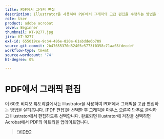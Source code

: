 ```yaml
---
title: PDF에서 그래픽 편집
description: Illustrator을 사용하여 PDF에서 그래픽의 고급 편집을 수행하는 방법을 살펴봅니다
role: User
product: adobe acrobat
level: Beginner
thumbnail: KT-9277.jpg
jira: KT-9277
exl-id: 655019ce-9cb4-486e-820e-61abdde6b789
source-git-commit: 2b47655370d52405e5773f0358c71aa65fdecdef
workflow-type: tm+mt
source-wordcount: '74'
ht-degree: 0%

---
```


# PDF에서 그래픽 편집

이 60초 비디오 튜토리얼에서는 Illustrator을 사용하여 PDF에서 그래픽을 고급 편집하는 방법을 살펴봅니다. [PDF 편집]을 선택한 후 그래픽을 마우스 오른쪽 단추로 클릭하고 Illustrator에서 편집하도록 선택합니다. 완료되면 Illustrator에 저장을 선택하면 Acrobat에서 PDF의 아트웍을 업데이트합니다.

>[!VIDEO](https://video.tv.adobe.com/v/338277?quality=12&learn=on&hidetitle=true)

